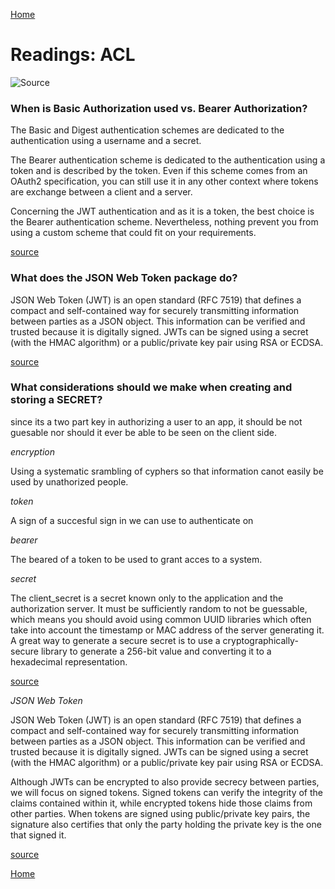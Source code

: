 [Home](https://401repo.github.io/401RN/README)

# Readings: ACL

![Source](https://d1cy5sv9pggpkr.cloudfront.net/wp-content/uploads/access-control-lists-definition-types-and-tutorial.png)

### When is Basic Authorization used vs. Bearer Authorization?

The Basic and Digest authentication schemes are dedicated to the authentication using a username and a secret.

The Bearer authentication scheme is dedicated to the authentication using a token and is described by the token. Even if this scheme comes from an OAuth2 specification, you can still use it in any other context where tokens are exchange between a client and a server.

Concerning the JWT authentication and as it is a token, the best choice is the Bearer authentication scheme. Nevertheless, nothing prevent you from using a custom scheme that could fit on your requirements.

[source](https://stackoverflow.com/questions/34013299/web-api-authentication-basic-vs-bearer#:~:text=2%20Answers&text=The%20Basic%20and%20Digest%20authentication,is%20described%20by%20the%20RFC6750.)

### What does the JSON Web Token package do?

JSON Web Token (JWT) is an open standard (RFC 7519) that defines a compact and self-contained way for securely transmitting information between parties as a JSON object. This information can be verified and trusted because it is digitally signed. JWTs can be signed using a secret (with the HMAC algorithm) or a public/private key pair using RSA or ECDSA.

[source](https://jwt.io/introduction/#:~:text=JSON%20Web%20Token%20(JWT)%20is,because%20it%20is%20digitally%20signed.)

### What considerations should we make when creating and storing a SECRET?

since its a two part key in authorizing a user to an app, it should be not guesable nor should it ever be able to be seen on the client side.

*encryption*

Using a systematic srambling of cyphers so that information canot easily be used by unathorized people.

*token*

A sign of a succesful sign in we can use to authenticate on 

*bearer*

The beared of a token to be used to grant acces to a system.

*secret*

The client_secret is a secret known only to the application and the authorization server. It must be sufficiently random to not be guessable, which means you should avoid using common UUID libraries which often take into account the timestamp or MAC address of the server generating it. A great way to generate a secure secret is to use a cryptographically-secure library to generate a 256-bit value and converting it to a hexadecimal representation.

[source](https://www.oauth.com/oauth2-servers/client-registration/client-id-secret/)

*JSON Web Token*

JSON Web Token (JWT) is an open standard (RFC 7519) that defines a compact and self-contained way for securely transmitting information between parties as a JSON object. This information can be verified and trusted because it is digitally signed. JWTs can be signed using a secret (with the HMAC algorithm) or a public/private key pair using RSA or ECDSA.

Although JWTs can be encrypted to also provide secrecy between parties, we will focus on signed tokens. Signed tokens can verify the integrity of the claims contained within it, while encrypted tokens hide those claims from other parties. When tokens are signed using public/private key pairs, the signature also certifies that only the party holding the private key is the one that signed it.

[source](https://jwt.io/introduction/)

[Home](https://401repo.github.io/401RN/README)